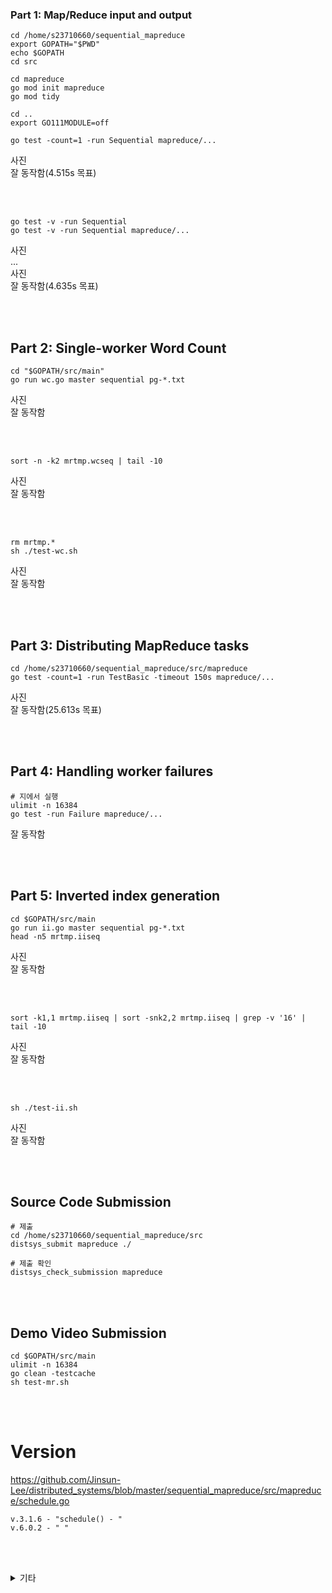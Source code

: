 ### Part 1: Map/Reduce input and output

```
cd /home/s23710660/sequential_mapreduce
export GOPATH="$PWD"
echo $GOPATH
cd src

cd mapreduce 
go mod init mapreduce
go mod tidy

cd ..
export GO111MODULE=off

go test -count=1 -run Sequential mapreduce/...
```

사진  
잘 동작함(4.515s 목표)

</br></br>




```
go test -v -run Sequential
go test -v -run Sequential mapreduce/...
```

사진  
...  
사진  
잘 동작함(4.635s 목표)  

</br></br>




## Part 2: Single-worker Word Count

```
cd "$GOPATH/src/main"
go run wc.go master sequential pg-*.txt
```

사진  
잘 동작함

</br></br>




```
sort -n -k2 mrtmp.wcseq | tail -10
```

사진  
잘 동작함

</br></br>




```
rm mrtmp.*
sh ./test-wc.sh
```

사진  
잘 동작함

</br></br>




## Part 3: Distributing MapReduce tasks

```
cd /home/s23710660/sequential_mapreduce/src/mapreduce
go test -count=1 -run TestBasic -timeout 150s mapreduce/...
```

사진  
잘 동작함(25.613s 목표)

</br></br>




## Part 4: Handling worker failures

```
# 지에서 실행
ulimit -n 16384
go test -run Failure mapreduce/...
```

잘 동작함

</br></br>




## Part 5: Inverted index generation

```
cd $GOPATH/src/main
go run ii.go master sequential pg-*.txt
head -n5 mrtmp.iiseq
```

사진  
잘 동작함

</br></br>




```
sort -k1,1 mrtmp.iiseq | sort -snk2,2 mrtmp.iiseq | grep -v '16' | tail -10
```

사진  
잘 동작함

</br></br>




```
sh ./test-ii.sh
```

사진  
잘 동작함

</br></br>



## Source Code Submission

```
# 제출
cd /home/s23710660/sequential_mapreduce/src
distsys_submit mapreduce ./

# 제출 확인
distsys_check_submission mapreduce
```

</br></br>




## Demo Video Submission
```
cd $GOPATH/src/main
ulimit -n 16384
go clean -testcache
sh test-mr.sh
```
</br></br>




# Version

https://github.com/Jinsun-Lee/distributed_systems/blob/master/sequential_mapreduce/src/mapreduce/schedule.go

```
v.3.1.6 - "schedule() - "
v.6.0.2 - " "
```

</br></br>




<details>
<summary>기타</summary>
<div markdown="1">       

- https://www.cnblogs.com/lizhaolong/p/16437276.html
- 

</div>
</details>
